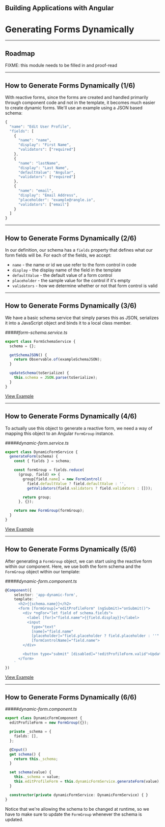 <!-- .slide: data-background="../_includes/images/title-slide.jpg" -->
<!-- .slide: id="generating-forms" -->
## Building Applications with Angular

# Generating Forms Dynamically

---

## Roadmap

FIXME: this module needs to be filled in and proof-read

---
<!-- .slide: id="generating-forms-dynamically-1" -->
## How to Generate Forms Dynamically (1/6)

With reactive forms, since the forms are created and handled primarily through component code and not in the template, it becomes much easier to create dynamic forms. We'll use an example using a JSON based schema:


```js
{
  "name": "Edit User Profile",
  "fields": [
    {
      "name": "name",
      "display": "First Name",
      "validators": ["required"]
    },
    {
      "name": "lastName",
      "display": "Last Name",
      "defaultValue": "Angular",
      "validators": ["required"]
    },
    {
      "name": "email",
      "display": "Email Address",
      "placeholder": "example@rangle.io",
      "validators": ["email"]
    }
  ]
}
```

---
<!-- .slide: id="generating-forms-dynamically-2" -->
## How to Generate Forms Dynamically (2/6)

In our definition, our schema has a `fields` property that defines what our form fields will be. For each of the fields, we accept:

  - `name` - the name or id we use refer to the form control in code
  - `display` - the display name of the field in the template
  - `defaultValue` - the default value of a form control
  - `placeholder` - the sample value for the control if it's empty
  - `validators` - how we determine whether or not that form control is valid

---
<!-- .slide: id="generating-forms-dynamically-3" -->
## How to Generate Forms Dynamically (3/6)

We have a basic schema service that simply parses this as JSON, serializes it into a JavaScript object and binds it to a local class member.

#####_form-schema.service.ts_
```ts
export class FormSchemaService {
  schema = {};

  getSchemaJSON() {
    return Observable.of(exampleSchemaJSON);
  }

  updateSchema(toSerialize) {
    this.schema = JSON.parse(toSerialize);
  }
}
```
[View Example](https://plnkr.co/edit/FjmwlCYFkvEqYqAAiJRD?p=preview)

---
<!-- .slide: id="generating-forms-dynamically-4" -->
## How to Generate Forms Dynamically (4/6)

To actually use this object to generate a reactive form, we need a way of mapping this object to an Angular `FormGroup` instance.

#####_dynamic-form.service.ts_
```ts
export class DynamicFormService {
  generateForm(schema) {
    const { fields } = schema;

    const formGroup = fields.reduce(
      (group, field) => {
        group[field.name] = new FormControl(
          field.defaultValue ? field.defaultValue : '',
          getValidators(field.validators ? field.validators : []));

        return group;
      }, {});

    return new FormGroup(formGroup);
  }
}
```
[View Example](https://plnkr.co/edit/FjmwlCYFkvEqYqAAiJRD?p=preview)

---
<!-- .slide: id="generating-forms-dynamically-5" -->
## How to Generate Forms Dynamically (5/6)

After generating a `FormGroup` object, we can start using the reactive form within our component. Here, we use both the form schema and the `FormGroup` object within our template:

#####_dynamic-form.component.ts_
```ts
@Component({
	selector: 'app-dynamic-form',
	template: `
	  <h2>{{schema.name}}</h2>
	  <form [formGroup]="editProfileForm" (ngSubmit)="onSubmit()">
	    <div *ngFor="let field of schema.fields">
	      <label [for]="field.name">{{field.display}}</label>
	      <input
	        type="text"
	        [name]="field.name"
	        [placeholder]="field.placeholder ? field.placeholder : ''"
	        [formControlName]="field.name">
	    </div>

	    <button type="submit" [disabled]="!editProfileForm.valid">Update Profile</button>
	  </form>
	`
})
```
[View Example](https://plnkr.co/edit/FjmwlCYFkvEqYqAAiJRD?p=preview)

---
<!-- .slide: id="generating-forms-dynamically-6" -->
## How to Generate Forms Dynamically (6/6)

#####_dynamic-form.component.ts_
```ts
export class DynamicFormComponent {
  editProfileForm = new FormGroup({});

  private _schema = {
    fields: [],
  };

  @Input()
  get schema() {
    return this._schema;
  }

  set schema(value) {
    this._schema = value;
    this.editProfileForm = this.dynamicFormService.generateForm(value);
  }

  constructor(private dynamicFormService: DynamicFormService) { }
}
```
Notice that we're allowing the schema to be changed at runtime, so we have to make sure to update the `FormGroup` whenever the schema is updated.
